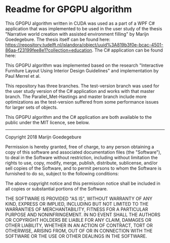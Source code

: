 # Readme for GPGPU algorithm
This GPGPU algorithm written in CUDA was used as a part of a WPF C# application that was implemented to be used in the user study of the thesis "Narrative world creation with assisted environment filling" by Marijn Goedegebure. The thesis itself can be found here: https://repository.tudelft.nl/islandora/object/uuid%3A819b3f0e-bcac-4501-86aa-f23199fee8e1?collection=education. The C# application can be found here:

This GPGPU algorithm was implemented based on the research "Interactive Furniture Layout Using Interior Design Guidelines" and implementation by Paul Merrel et al.

This repository has three branches. The test-version branch was used for the user study version of the C# application and works with that master branch. The Parallel_Met-Hastings and master branch include more optimizations as the test-version suffered from some performance issues for larger sets of objects.

This GPGPU algorithm and the C# application are both available to the public under the MIT licence, see below.

----------------------------------------------------

Copyright 2018 Marijn Goedegebure

Permission is hereby granted, free of charge, to any person obtaining a copy of this software and associated documentation files (the "Software"), to deal in the Software without restriction, including without limitation the rights to use, copy, modify, merge, publish, distribute, sublicense, and/or sell copies of the Software, and to permit persons to whom the Software is furnished to do so, subject to the following conditions:

The above copyright notice and this permission notice shall be included in all copies or substantial portions of the Software.

THE SOFTWARE IS PROVIDED "AS IS", WITHOUT WARRANTY OF ANY KIND, EXPRESS OR IMPLIED, INCLUDING BUT NOT LIMITED TO THE WARRANTIES OF MERCHANTABILITY, FITNESS FOR A PARTICULAR PURPOSE AND NONINFRINGEMENT. IN NO EVENT SHALL THE AUTHORS OR COPYRIGHT HOLDERS BE LIABLE FOR ANY CLAIM, DAMAGES OR OTHER LIABILITY, WHETHER IN AN ACTION OF CONTRACT, TORT OR OTHERWISE, ARISING FROM, OUT OF OR IN CONNECTION WITH THE SOFTWARE OR THE USE OR OTHER DEALINGS IN THE SOFTWARE.